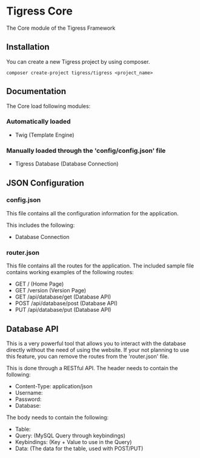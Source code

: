 # Tigress Core
The Core module of the Tigress Framework

## Installation
You can create a new Tigress project by using composer.
````
composer create-project tigress/tigress <project_name>
````

## Documentation

The Core load following modules:

### Automatically loaded
- Twig (Template Engine)

### Manually loaded through the 'config/config.json' file
- Tigress Database (Database Connection)

## JSON Configuration

### config.json

This file contains all the configuration information for the application.

This includes the following:
- Database Connection

### router.json

This file contains all the routes for the application.
The included sample file contains working examples of the following routes:
- GET / (Home Page)
- GET /version (Version Page)
- GET /api/database/get (Database API)
- POST /api/database/post (Database API)
- PUT /api/database/put (Database API)

## Database API
This is a very powerful tool that allows you to interact with the database directly without the need of using the website.
If your not planning to use this feature, you can remove the routes from the 'router.json' file.

This is done through a RESTful API.
The header needs to contain the following:
- Content-Type: application/json
- Username: <username>
- Password: <password>
- Database: <database>

The body needs to contain the following:
- Table: <table>
- Query: <query> (MySQL Query through keybindings)
- Keybindings: <array> (Key + Value to use in the Query)
- Data: <array> (The data for the table, used with POST/PUT)
